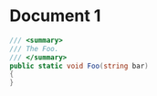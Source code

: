 # Document 1

```cs
/// <summary>
/// The Foo.
/// </summary>
public static void Foo(string bar)
{
}
```